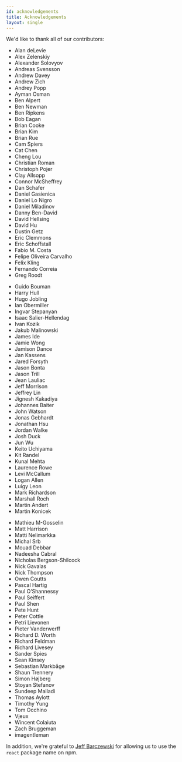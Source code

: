 ```yaml
---
id: acknowledgements
title: Acknowledgements
layout: single
---
```


We'd like to thank all of our contributors:

<div class="three-column">
  <ul>
    <li>Alan deLevie</li>
    <li>Alex Zelenskiy</li>
    <li>Alexander Solovyov</li>
    <li>Andreas Svensson</li>
    <li>Andrew Davey</li>
    <li>Andrew Zich</li>
    <li>Andrey Popp</li>
    <li>Ayman Osman</li>
    <li>Ben Alpert</li>
    <li>Ben Newman</li>
    <li>Ben Ripkens</li>
    <li>Bob Eagan</li>
    <li>Brian Cooke</li>
    <li>Brian Kim</li>
    <li>Brian Rue</li>
    <li>Cam Spiers</li>
    <li>Cat Chen</li>
    <li>Cheng Lou</li>
    <li>Christian Roman</li>
    <li>Christoph Pojer</li>
    <li>Clay Allsopp</li>
    <li>Connor McSheffrey</li>
    <li>Dan Schafer</li>
    <li>Daniel Gasienica</li>
    <li>Daniel Lo Nigro</li>
    <li>Daniel Miladinov</li>
    <li>Danny Ben-David</li>
    <li>David Hellsing</li>
    <li>David Hu</li>
    <li>Dustin Getz</li>
    <li>Eric Clemmons</li>
    <li>Eric Schoffstall</li>
    <li>Fabio M. Costa</li>
    <li>Felipe Oliveira Carvalho</li>
    <li>Felix Kling</li>
    <li>Fernando Correia</li>
    <li>Greg Roodt</li>
  </ul>
  <ul>
    <li>Guido Bouman</li>
    <li>Harry Hull</li>
    <li>Hugo Jobling</li>
    <li>Ian Obermiller</li>
    <li>Ingvar Stepanyan</li>
    <li>Isaac Salier-Hellendag</li>
    <li>Ivan Kozik</li>
    <li>Jakub Malinowski</li>
    <li>James Ide</li>
    <li>Jamie Wong</li>
    <li>Jamison Dance</li>
    <li>Jan Kassens</li>
    <li>Jared Forsyth</li>
    <li>Jason Bonta</li>
    <li>Jason Trill</li>
    <li>Jean Lauliac</li>
    <li>Jeff Morrison</li>
    <li>Jeffrey Lin</li>
    <li>Jignesh Kakadiya</li>
    <li>Johannes Baiter</li>
    <li>John Watson</li>
    <li>Jonas Gebhardt</li>
    <li>Jonathan Hsu</li>
    <li>Jordan Walke</li>
    <li>Josh Duck</li>
    <li>Jun Wu</li>
    <li>Keito Uchiyama</li>
    <li>Kit Randel</li>
    <li>Kunal Mehta</li>
    <li>Laurence Rowe</li>
    <li>Levi McCallum</li>
    <li>Logan Allen</li>
    <li>Luigy Leon</li>
    <li>Mark Richardson</li>
    <li>Marshall Roch</li>
    <li>Martin Andert</li>
    <li>Martin Konicek</li>
  </ul>
  <ul>
    <li>Mathieu M-Gosselin</li>
    <li>Matt Harrison</li>
    <li>Matti Nelimarkka</li>
    <li>Michal Srb</li>
    <li>Mouad Debbar</li>
    <li>Nadeesha Cabral</li>
    <li>Nicholas Bergson-Shilcock</li>
    <li>Nick Gavalas</li>
    <li>Nick Thompson</li>
    <li>Owen Coutts</li>
    <li>Pascal Hartig</li>
    <li>Paul O’Shannessy</li>
    <li>Paul Seiffert</li>
    <li>Paul Shen</li>
    <li>Pete Hunt</li>
    <li>Peter Cottle</li>
    <li>Petri Lievonen</li>
    <li>Pieter Vanderwerff</li>
    <li>Richard D. Worth</li>
    <li>Richard Feldman</li>
    <li>Richard Livesey</li>
    <li>Sander Spies</li>
    <li>Sean Kinsey</li>
    <li>Sebastian Markbåge</li>
    <li>Shaun Trennery</li>
    <li>Simon Højberg</li>
    <li>Stoyan Stefanov</li>
    <li>Sundeep Malladi</li>
    <li>Thomas Aylott</li>
    <li>Timothy Yung</li>
    <li>Tom Occhino</li>
    <li>Vjeux</li>
    <li>Wincent Colaiuta</li>
    <li>Zach Bruggeman</li>
    <li>imagentleman</li>
  </ul>
</div>

In addition, we're grateful to [Jeff Barczewski](https://github.com/jeffbski) for allowing us to use the `react` package name on npm.
